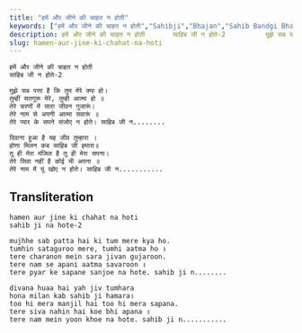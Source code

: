 ```yaml
---
title: "हमें और जीने की चाहत न होती"
keywords: ["हमें और जीने की चाहत न होती","Sahibji","Bhajan","Sahib Bandgi Bhajan","Sant Kabir Bhajan","bhajan lyrics","साहिब बंदगी भजन","भजन"]
description: हमें और जीने की चाहत न होती       साहिब जी न होते-2          मुझे सब पत्ता है कि तुम मेरे क्या हो।       तुम्हीं सतगुरू मेरे, तुम्ही आत्मा हो ॥
slug: hamen-aur-jine-ki-chahat-na-hoti
---
```


  
    हमें और जीने की चाहत न होती  
    साहिब जी न होते-2  
  
    मुझे सब पत्ता है कि तुम मेरे क्या हो।  
    तुम्हीं सतगुरू मेरे, तुम्ही आत्मा हो ॥  
    तेरे चरणों में सारा जीवन गुजारूं।  
    तेरे नाम से अपनी आत्मा सवारूं ॥  
    तेरे प्यार के सपने संजोए न होते। साहिब जी न........  
  
    दिवाना हुआ है यह जीव तुम्हारा ।  
    होणा मिलन कब साहिब जी हमारा॥  
    तू ही मेरा मंजिल है तू ही मेरा सपना।  
    तेरे सिवा नहीं है कोई भी अपना ॥  
    तेरे नाम में यूं खोए न होते। साहिब जी न...........  


## Transliteration

  
    hamen aur jine ki chahat na hoti  
    sahib ji na hote-2  
  
    mujhhe sab patta hai ki tum mere kya ho.  
    tumhin sataguroo mere, tumhi aatma ho ॥  
    tere charanon mein sara jivan gujaroon.  
    tere nam se apani aatma savaroon ॥  
    tere pyar ke sapane sanjoe na hote. sahib ji n........  
  
    divana huaa hai yah jiv tumhara  
    hona milan kab sahib ji hamara॥  
    too hi mera manjil hai too hi mera sapana.  
    tere siva nahin hai koe bhi apana ॥  
    tere nam mein yoon khoe na hote. sahib ji n...........  

  